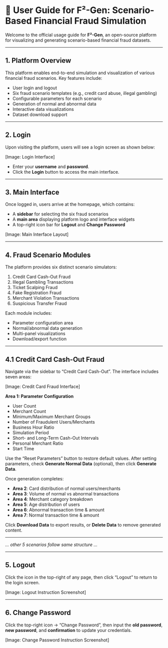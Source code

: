 # 🧭 User Guide for F²-Gen: Scenario-Based Financial Fraud Simulation

Welcome to the official usage guide for **F²-Gen**, an open-source platform for visualizing and generating scenario-based financial fraud datasets.

---

## 1. Platform Overview

This platform enables end-to-end simulation and visualization of various financial fraud scenarios. Key features include:

- User login and logout
- Six fraud scenario templates (e.g., credit card abuse, illegal gambling)
- Configurable parameters for each scenario
- Generation of normal and abnormal data
- Interactive data visualizations
- Dataset download support

---

## 2. Login

Upon visiting the platform, users will see a login screen as shown below:

[Image: Login Interface]

- Enter your **username** and **password**.
- Click the **Login** button to access the main interface.

---

## 3. Main Interface

Once logged in, users arrive at the homepage, which contains:

- A **sidebar** for selecting the six fraud scenarios
- A **main area** displaying platform logo and interface widgets
- A top-right icon bar for **Logout** and **Change Password**

[Image: Main Interface Layout]

---

## 4. Fraud Scenario Modules

The platform provides six distinct scenario simulators:

1. Credit Card Cash-Out Fraud
2. Illegal Gambling Transactions
3. Ticket Scalping Fraud
4. Fake Registration Fraud
5. Merchant Violation Transactions
6. Suspicious Transfer Fraud

Each module includes:
- Parameter configuration area
- Normal/abnormal data generation
- Multi-panel visualizations
- Download/export function

---

## 4.1 Credit Card Cash-Out Fraud

Navigate via the sidebar to “Credit Card Cash-Out”. The interface includes seven areas:

[Image: Credit Card Fraud Interface]

**Area 1: Parameter Configuration**
- User Count
- Merchant Count
- Minimum/Maximum Merchant Groups
- Number of Fraudulent Users/Merchants
- Business Hour Ratio
- Simulation Period
- Short- and Long-Term Cash-Out Intervals
- Personal Merchant Ratio
- Start Time

Use the “Reset Parameters” button to restore default values. After setting parameters, check **Generate Normal Data** (optional), then click **Generate Data**.

Once generation completes:
- **Area 2**: Card distribution of normal users/merchants
- **Area 3**: Volume of normal vs abnormal transactions
- **Area 4**: Merchant category breakdown
- **Area 5**: Age distribution of users
- **Area 6**: Abnormal transaction time & amount
- **Area 7**: Normal transaction time & amount

Click **Download Data** to export results, or **Delete Data** to remove generated content.

---

_... other 5 scenarios follow same structure ..._

---

## 5. Logout

Click the icon in the top-right of any page, then click “Logout” to return to the login screen.

[Image: Logout Instruction Screenshot]

---

## 6. Change Password

Click the top-right icon → “Change Password”, then input the **old password**, **new password**, and **confirmation** to update your credentials.

[Image: Change Password Instruction Screenshot]

